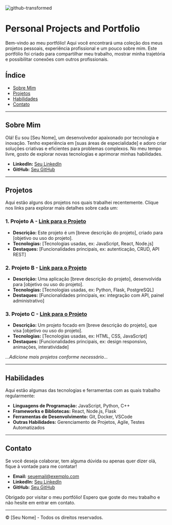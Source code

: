 ![github-transformed](https://github.com/user-attachments/assets/5a1b4f09-51d8-4150-aa44-2de283a6225c)

# Personal Projects and Portfolio

Bem-vindo ao meu portfólio! Aqui você encontrará uma coleção dos meus projetos pessoais, experiência profissional e um pouco sobre mim. Este portfólio foi criado para compartilhar meu trabalho, mostrar minha trajetória e possibilitar conexões com outros profissionais.

## Índice
- [Sobre Mim](#sobre-mim)
- [Projetos](#projetos)
- [Habilidades](#habilidades)
- [Contato](#contato)

---

## Sobre Mim
Olá! Eu sou [Seu Nome], um desenvolvedor apaixonado por tecnologia e inovação. Tenho experiência em [suas áreas de especialidade] e adoro criar soluções criativas e eficientes para problemas complexos. No meu tempo livre, gosto de explorar novas tecnologias e aprimorar minhas habilidades.

- **LinkedIn:** [Seu LinkedIn](https://linkedin.com)
- **GitHub:** [Seu GitHub](https://github.com/seuusuario)

---

## Projetos

Aqui estão alguns dos projetos nos quais trabalhei recentemente. Clique nos links para explorar mais detalhes sobre cada um:

### 1. Projeto A - [Link para o Projeto](https://github.com/seuusuario/projeto-a)
   - **Descrição:** Este projeto é um [breve descrição do projeto], criado para [objetivo ou uso do projeto].
   - **Tecnologias:** [Tecnologias usadas, ex: JavaScript, React, Node.js]
   - **Destaques:** [Funcionalidades principais, ex: autenticação, CRUD, API REST]

### 2. Projeto B - [Link para o Projeto](https://github.com/seuusuario/projeto-b)
   - **Descrição:** Uma aplicação [breve descrição do projeto], desenvolvida para [objetivo ou uso do projeto].
   - **Tecnologias:** [Tecnologias usadas, ex: Python, Flask, PostgreSQL]
   - **Destaques:** [Funcionalidades principais, ex: integração com API, painel administrativo]

### 3. Projeto C - [Link para o Projeto](https://github.com/seuusuario/projeto-c)
   - **Descrição:** Um projeto focado em [breve descrição do projeto], que visa [objetivo ou uso do projeto].
   - **Tecnologias:** [Tecnologias usadas, ex: HTML, CSS, JavaScript]
   - **Destaques:** [Funcionalidades principais, ex: design responsivo, animações, interatividade]

*...Adicione mais projetos conforme necessário...*

---

## Habilidades
Aqui estão algumas das tecnologias e ferramentas com as quais trabalho regularmente:

- **Linguagens de Programação:** JavaScript, Python, C++
- **Frameworks e Bibliotecas:** React, Node.js, Flask
- **Ferramentas de Desenvolvimento:** Git, Docker, VSCode
- **Outras Habilidades:** Gerenciamento de Projetos, Agile, Testes Automatizados

---

## Contato

Se você deseja colaborar, tem alguma dúvida ou apenas quer dizer olá, fique à vontade para me contatar! 

- **Email:** [seuemail@exemplo.com](mailto:seuemail@exemplo.com)
- **LinkedIn:** [Seu LinkedIn](https://linkedin.com)
- **GitHub:** [Seu GitHub](https://github.com/seuusuario)

Obrigado por visitar o meu portfólio! Espero que goste do meu trabalho e não hesite em entrar em contato. 

---

© [Seu Nome] - Todos os direitos reservados.
